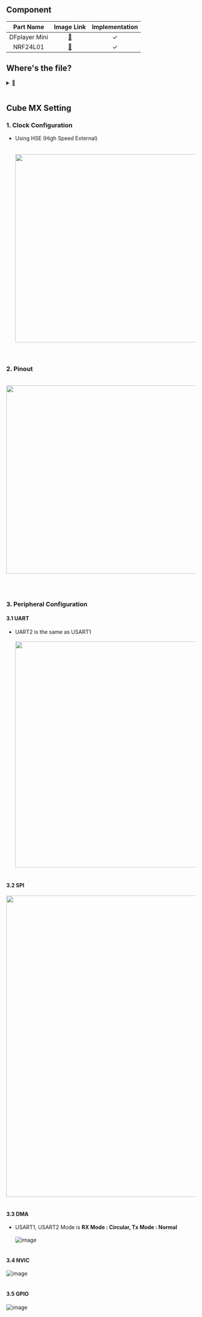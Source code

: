## Component<br>


|**Part Name**|**Image Link**|**Implementation**|
|:---:|:---:|:---:|
|DFplayer Mini|[📌](https://www.devicemart.co.kr/goods/view?no=1278727)|✓|
|NRF24L01|[📌](https://www.devicemart.co.kr/goods/view?no=12506373)|✓|

## Where's the file?<br>
<details>
<summary>📌</summary><br>
  
<summary>DFplayer Mini</summary>  
<div markdown="1">
<br>
-  &nbsp; stm32f103_fw_module → src → common → hw → include → dfplayer.h<br>
-  &nbsp; stm32f103_fw_module → src → hw → driver → dfplayer.c<br>
-  &nbsp; stm32f103_fw_module → src → ap → ap.c → void apDFPlayerTest(void){...}<br>
</div>
<br><br>
<summary>NRF24L01</summary>
<div markdown="1">
<br>
-  &nbsp; stm32f103_fw_module → src → common → hw → include → nrf24l01.h<br>
-  &nbsp; stm32f103_fw_module → src → hw → driver → nrf24l01.c<br>
-  &nbsp; stm32f103_fw_module → src → ap → ap.c → void apNRF24L01TxTest(void){...}<br>
-  &nbsp; stm32f103_fw_module → src → ap → ap.c → void apNRF24L01RxTest(void){...}<br> 
</div>
</details>


<br>

## Cube MX Setting<br>
### 1. Clock Configuration<br>
- Using HSE (High Speed External)<br><br>
&nbsp; &nbsp; &nbsp; &nbsp; &nbsp; &nbsp; &nbsp; &nbsp; &nbsp; &nbsp; &nbsp; &nbsp; &nbsp;
<img src="https://user-images.githubusercontent.com/70312248/156926816-cd46825e-392c-4452-a740-515ae7ccae25.png" width="800" height="500"/> <br>
<br><br>

### 2. Pinout<br>
&nbsp; &nbsp; &nbsp; &nbsp; &nbsp; &nbsp; &nbsp; &nbsp; &nbsp; &nbsp; &nbsp; &nbsp; &nbsp; &nbsp; &nbsp; &nbsp; &nbsp; &nbsp; &nbsp; &nbsp; &nbsp;
<img src="https://user-images.githubusercontent.com/70312248/156926532-3ba5d468-17f1-461b-b0ce-7aeeb1bdea12.png" width="600" height="500"/> <br>

<br><br>

### 3. Peripheral Configuration<br>
#### 3.1 UART
- UART2 is the same as USART1<br><br>
 <img src="https://user-images.githubusercontent.com/70312248/156927378-6c0fd54e-bd78-437c-8f49-289d4a90c563.png" width="1000" height="600"/> <br><br>

#### 3.2 SPI
 <img src="https://user-images.githubusercontent.com/70312248/156927368-b1cff53b-974c-42e0-80a3-1a3baf264159.png" width="1000" height="800"/> <br><br>

#### 3.3 DMA
- USART1, USART2 Mode is **RX Mode : Circular, Tx Mode : Normal** <br><br>
![image](https://user-images.githubusercontent.com/70312248/156927328-636cea39-5139-4d75-a712-6036b3b737fb.png)<br><br>

#### 3.4 NVIC
![image](https://user-images.githubusercontent.com/70312248/156927343-a8df82b3-ea2e-406c-b25b-9c5e10f65b24.png)<br><br>

#### 3.5 GPIO
![image](https://user-images.githubusercontent.com/70312248/156927391-3ef2943d-5674-498d-b65c-b1d23465881e.png)<br><br>

